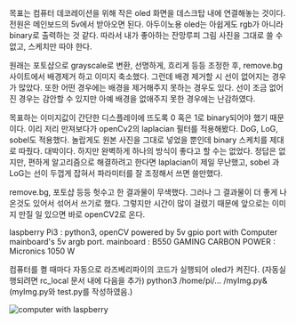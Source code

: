 목표는 컴퓨터 데코레이션을 위해 작은 oled 화면을 데스크탑 내에 연결해놓는 것이다.
전원은 메인보드의 5v에서 받아오면 된다. 아두이노용 oled는 아쉽게도 rgb가 아니라 binary로 출력하는 것 같다. 
따라서 내가 좋아하는 잔망루피 그림 사진을 그대로 쓸 수 없고, 스케치만 따야 한다. 

원래는 포토샵으로 grayscale로 변환, 선명하게, 흐리게 등등 조정한 후,
remove.bg 사이트에서 배경제거 하고 이미지 축소했다.
그런데 배경 제거할 시 선이 없어지는 경우가 많았다.
또한 어떤 경우에는 배경을 제거해주지 못하는 경우도 있다.
선이 조금 없어진 경우는 감안할 수 있지만 아예 배경을 없애주지 못한 경우에는 난감하였다.

목표하는 이미지값이 간단한 디스플레이에 뜨도록 0 혹은 1로 binary되어야 했기 때문이다.
이리 저리 만져보다가 openCv2의 laplacian 필터를 적용해봤다. DoG, LoG, sobel도 적용했다.
놀랍게도 원본 사진을 그대로 넣었을 뿐인데 binary 스케치를 제대로 따줬다.
대박이다.
하지만 완벽하게 하나의 방식이 좋다고 할 수는 없었다.
정답은 없지만, 편하게 알고리즘으로 해결하려고 한다면 laplacian이 제일 무난했고, sobel 과 LoG는 선이 두껍게 잡혀서 파라미터를 잘 조정해서 쓰면 쓸만했다.

remove.bg, 포토샵 등등 헛수고 한 결과물이 무색했다. 그러나 그 결과물이 더 좋게 나온것도 있어서 섞어서 쓰기로 했다.
그렇지만 시간이 많이 걸렸기 때문에 앞으로는 이미지 만질 일 있으면 바로 openCV2로 온다.

laspberry Pi3 : python3, openCV
    powered by 5v gpio port with Computer mainboard's 5v argb port.
mainboard : B550 GAMING CARBON
POWER : Micronics 1050 W

컴퓨터를 켤 때마다 자동으로 라즈베리파이의 코드가 실행되어 oled가 켜진다. 
(자동실행되려면 rc_local 문서 내에 다음을 추가)
python3 /home/pi/... /myImg.py&
(myImg.py와 test.py를 작성하였음.)

![computer with laspberry](https://user-images.githubusercontent.com/51065570/135729015-916bcf98-e5e0-4f17-be44-668b19d7bcd6.jpg)

